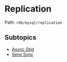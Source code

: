 # Replication

Path: `rdb/mysql/replication`

## Subtopics
- [Async Gtid](./async_gtid/README.md)
- [Semi Sync](./semi_sync/README.md)
